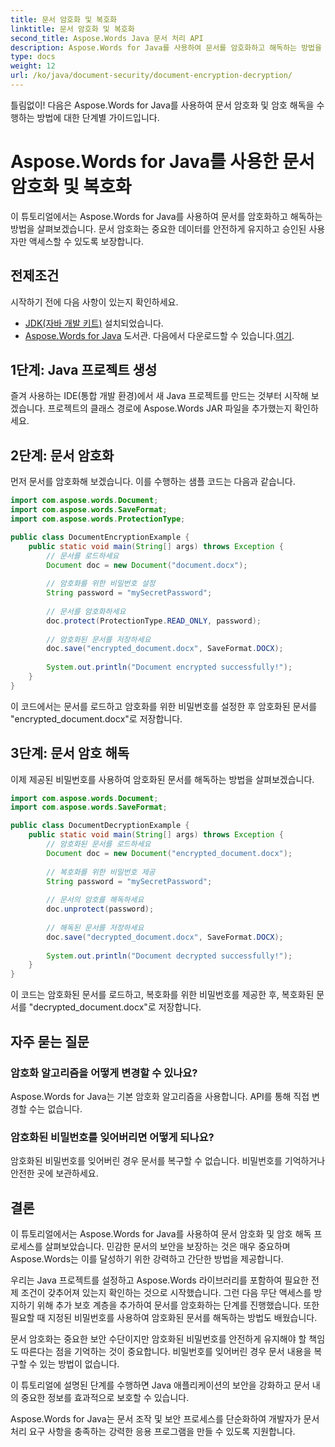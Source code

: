 ```yaml
---
title: 문서 암호화 및 복호화
linktitle: 문서 암호화 및 복호화
second_title: Aspose.Words Java 문서 처리 API
description: Aspose.Words for Java를 사용하여 문서를 암호화하고 해독하는 방법을 알아보세요. 단계별 지침과 소스 코드 예제를 통해 데이터를 효율적으로 보호하세요.
type: docs
weight: 12
url: /ko/java/document-security/document-encryption-decryption/
---
```

틀림없이! 다음은 Aspose.Words for Java를 사용하여 문서 암호화 및 암호 해독을 수행하는 방법에 대한 단계별 가이드입니다.

# Aspose.Words for Java를 사용한 문서 암호화 및 복호화

이 튜토리얼에서는 Aspose.Words for Java를 사용하여 문서를 암호화하고 해독하는 방법을 살펴보겠습니다. 문서 암호화는 중요한 데이터를 안전하게 유지하고 승인된 사용자만 액세스할 수 있도록 보장합니다.

## 전제조건

시작하기 전에 다음 사항이 있는지 확인하세요.

- [JDK(자바 개발 키트)](https://www.oracle.com/java/technologies/javase-downloads.html) 설치되었습니다.
- [Aspose.Words for Java](https://products.aspose.com/words/java) 도서관. 다음에서 다운로드할 수 있습니다.[여기](https://downloads.aspose.com/words/java).

## 1단계: Java 프로젝트 생성

즐겨 사용하는 IDE(통합 개발 환경)에서 새 Java 프로젝트를 만드는 것부터 시작해 보겠습니다. 프로젝트의 클래스 경로에 Aspose.Words JAR 파일을 추가했는지 확인하세요.

## 2단계: 문서 암호화

먼저 문서를 암호화해 보겠습니다. 이를 수행하는 샘플 코드는 다음과 같습니다.

```java
import com.aspose.words.Document;
import com.aspose.words.SaveFormat;
import com.aspose.words.ProtectionType;

public class DocumentEncryptionExample {
    public static void main(String[] args) throws Exception {
        // 문서를 로드하세요
        Document doc = new Document("document.docx");
        
        // 암호화를 위한 비밀번호 설정
        String password = "mySecretPassword";
        
        // 문서를 암호화하세요
        doc.protect(ProtectionType.READ_ONLY, password);
        
        // 암호화된 문서를 저장하세요
        doc.save("encrypted_document.docx", SaveFormat.DOCX);
        
        System.out.println("Document encrypted successfully!");
    }
}
```

이 코드에서는 문서를 로드하고 암호화를 위한 비밀번호를 설정한 후 암호화된 문서를 "encrypted_document.docx"로 저장합니다.

## 3단계: 문서 암호 해독

이제 제공된 비밀번호를 사용하여 암호화된 문서를 해독하는 방법을 살펴보겠습니다.

```java
import com.aspose.words.Document;
import com.aspose.words.SaveFormat;

public class DocumentDecryptionExample {
    public static void main(String[] args) throws Exception {
        // 암호화된 문서를 로드하세요
        Document doc = new Document("encrypted_document.docx");
        
        // 복호화를 위한 비밀번호 제공
        String password = "mySecretPassword";
        
        // 문서의 암호를 해독하세요
        doc.unprotect(password);
        
        // 해독된 문서를 저장하세요
        doc.save("decrypted_document.docx", SaveFormat.DOCX);
        
        System.out.println("Document decrypted successfully!");
    }
}
```

이 코드는 암호화된 문서를 로드하고, 복호화를 위한 비밀번호를 제공한 후, 복호화된 문서를 "decrypted_document.docx"로 저장합니다.

## 자주 묻는 질문

### 암호화 알고리즘을 어떻게 변경할 수 있나요?
Aspose.Words for Java는 기본 암호화 알고리즘을 사용합니다. API를 통해 직접 변경할 수는 없습니다.

### 암호화된 비밀번호를 잊어버리면 어떻게 되나요?
암호화된 비밀번호를 잊어버린 경우 문서를 복구할 수 없습니다. 비밀번호를 기억하거나 안전한 곳에 보관하세요.

## 결론

이 튜토리얼에서는 Aspose.Words for Java를 사용하여 문서 암호화 및 암호 해독 프로세스를 살펴보았습니다. 민감한 문서의 보안을 보장하는 것은 매우 중요하며 Aspose.Words는 이를 달성하기 위한 강력하고 간단한 방법을 제공합니다.

우리는 Java 프로젝트를 설정하고 Aspose.Words 라이브러리를 포함하여 필요한 전제 조건이 갖추어져 있는지 확인하는 것으로 시작했습니다. 그런 다음 무단 액세스를 방지하기 위해 추가 보호 계층을 추가하여 문서를 암호화하는 단계를 진행했습니다. 또한 필요할 때 지정된 비밀번호를 사용하여 암호화된 문서를 해독하는 방법도 배웠습니다.

문서 암호화는 중요한 보안 수단이지만 암호화된 비밀번호를 안전하게 유지해야 할 책임도 따른다는 점을 기억하는 것이 중요합니다. 비밀번호를 잊어버린 경우 문서 내용을 복구할 수 있는 방법이 없습니다.

이 튜토리얼에 설명된 단계를 수행하면 Java 애플리케이션의 보안을 강화하고 문서 내의 중요한 정보를 효과적으로 보호할 수 있습니다.

Aspose.Words for Java는 문서 조작 및 보안 프로세스를 단순화하여 개발자가 문서 처리 요구 사항을 충족하는 강력한 응용 프로그램을 만들 수 있도록 지원합니다.